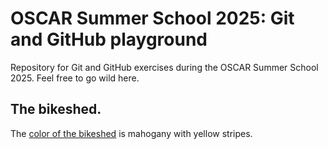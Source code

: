 # OSCAR Summer School 2025: Git and GitHub playground

Repository for Git and GitHub exercises during the OSCAR Summer School 2025.
Feel free to go wild here.


## The bikeshed.

The [color of the bikeshed](https://bikeshed.com) is mahogany with yellow stripes.
